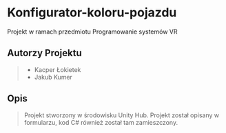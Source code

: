 # Konfigurator-koloru-pojazdu
Projekt w ramach przedmiotu Programowanie systemów VR
## Autorzy Projektu
> - Kacper Łokietek
> - Jakub Kumer
## Opis
> Projekt stworzony w środowisku Unity Hub. Projekt został opisany w formularzu, kod C# również został tam zamieszczony.
